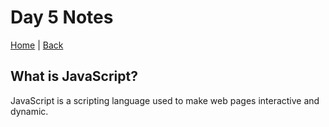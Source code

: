 # Day 5 Notes

[Home](/README.md) | [Back](/102-main/102TableofContents.md)

## What is JavaScript?

JavaScript is a scripting language used to make web pages interactive and dynamic. 